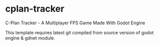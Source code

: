 # cplan-tracker
C-Plan Tracker - A Multiplayer FPS Game Made With Godot Engine

This template requires latest git compiled from source version of godot engine & gdnet module.